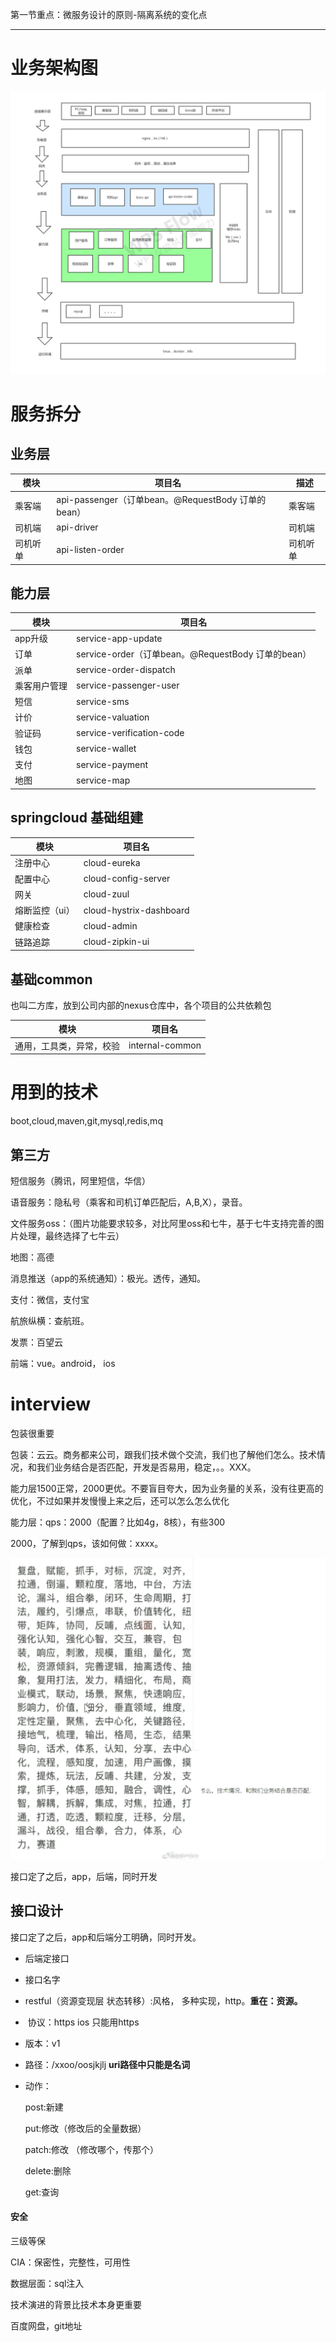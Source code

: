 第一节重点：微服务设计的原则-隔离系统的变化点

---

# 业务架构图

![三期_03-基础业务架构图](images/三期_03-基础业务架构图-1613920905463.png)

# 服务拆分

## 业务层

| 模块     | 项目名                                             | 描述     |
| -------- | -------------------------------------------------- | -------- |
| 乘客端   | api-passenger（订单bean。@RequestBody 订单的bean） | 乘客端   |
| 司机端   | api-driver                                         | 司机端   |
| 司机听单 | api-listen-order                                   | 司机听单 |



## 能力层

| 模块         | 项目名                                             |
| ------------ | -------------------------------------------------- |
| app升级      | service-app-update                                 |
| 订单         | service-order（订单bean。@RequestBody 订单的bean） |
| 派单         | service-order-dispatch                             |
| 乘客用户管理 | service-passenger-user                             |
| 短信         | service-sms                                        |
| 计价         | service-valuation                                  |
| 验证码       | service-verification-code                          |
| 钱包         | service-wallet                                     |
| 支付         | service-payment                                    |
| 地图         | service-map                                        |



## springcloud 基础组建

| 模块           | 项目名                  |
| -------------- | ----------------------- |
| 注册中心       | cloud-eureka            |
| 配置中心       | cloud-config-server     |
| 网关           | cloud-zuul              |
| 熔断监控（ui） | cloud-hystrix-dashboard |
| 健康检查       | cloud-admin             |
| 链路追踪       | cloud-zipkin-ui         |



## 基础common 

也叫二方库，放到公司内部的nexus仓库中，各个项目的公共依赖包

| 模块                     | 项目名          |
| ------------------------ | --------------- |
| 通用，工具类，异常，校验 | internal-common |



# 用到的技术

boot,cloud,maven,git,mysql,redis,mq



## 第三方

短信服务（腾讯，阿里短信，华信）

语音服务：隐私号（乘客和司机订单匹配后，A,B,X），录音。

文件服务oss：（图片功能要求较多，对比阿里oss和七牛，基于七牛支持完善的图片处理，最终选择了七牛云）

地图：高德

消息推送（app的系统通知）：极光。透传，通知。

支付：微信，支付宝

航旅纵横：查航班。

发票：百望云

前端：vue。android， ios



# interview

包装很重要

包装：云云。商务都来公司，跟我们技术做个交流，我们也了解他们怎么。技术情况，和我们业务结合是否匹配，开发是否易用，稳定，。。XXX。



能力层1500正常，2000更优。不要盲目夸大，因为业务量的关系，没有往更高的优化，不过如果并发慢慢上来之后，还可以怎么怎么优化

能力层：qps：2000（配置？比如4g，8核），有些300

2000，了解到qps，该如何做：xxxx。



 <img src="images/image-20200924034936207.png" alt="包装" style="zoom:67%;" />





接口定了之后，app，后端，同时开发

## 接口设计

接口定了之后，app和后端分工明确，同时开发。

* 后端定接口
* 接口名字   



 * restful（资源变现层 状态转移）:风格，  多种实现，http。**重在：资源。**

 * ​    协议：https   ios 只能用https

 * 版本：v1

 * 路径：/xxoo/oosjkjlj    **uri路径中只能是名词**

 * 动作：

   post:新建

   put:修改（修改后的全量数据）

   patch:修改 （修改哪个，传那个）

   delete:删除

   get:查询 



#### 安全

三级等保

CIA：保密性，完整性，可用性



数据层面：sql注入







技术演进的背景比技术本身更重要



百度网盘，git地址





